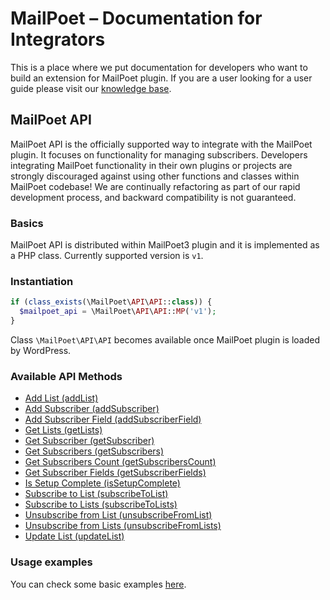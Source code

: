 # MailPoet – Documentation for Integrators

This is a place where we put documentation for developers who want to build an extension for MailPoet plugin.
If you are a user looking for a user guide please visit our [knowledge base](https://kb.mailpoet.com/).

## MailPoet API

MailPoet API is the officially supported way to integrate with the MailPoet plugin. It focuses on functionality for managing subscribers.
Developers integrating MailPoet functionality in their own plugins or projects are strongly discouraged against using other functions and classes within MailPoet codebase! We are continually refactoring as part of our rapid development process, and backward compatibility is not guaranteed.

### Basics

MailPoet API is distributed within MailPoet3 plugin and it is implemented as a PHP class.
Currently supported version is `v1`.

### Instantiation

```php
if (class_exists(\MailPoet\API\API::class)) {
  $mailpoet_api = \MailPoet\API\API::MP('v1');
}
```

Class `\MailPoet\API\API` becomes available once MailPoet plugin is loaded by WordPress.

### Available API Methods

- [Add List (addList)](api_methods/AddList.md)
- [Add Subscriber (addSubscriber)](api_methods/AddSubscriber.md)
- [Add Subscriber Field (addSubscriberField)](api_methods/AddSubscriberField.md)
- [Get Lists (getLists)](api_methods/GetLists.md)
- [Get Subscriber (getSubscriber)](api_methods/GetSubscriber.md)
- [Get Subscribers (getSubscribers)](api_methods/GetSubscribers.md)
- [Get Subscribers Count (getSubscribersCount)](api_methods/GetSubscribersCount.md)
- [Get Subscriber Fields (getSubscriberFields)](api_methods/GetSubscriberFields.md)
- [Is Setup Complete (isSetupComplete)](api_methods/IsSetupComplete.md)
- [Subscribe to List (subscribeToList)](api_methods/SubscribeToList.md)
- [Subscribe to Lists (subscribeToLists)](api_methods/SubscribeToLists.md)
- [Unsubscribe from List (unsubscribeFromList)](api_methods/UnsubscribeFromList.md)
- [Unsubscribe from Lists (unsubscribeFromLists)](api_methods/UnsubscribeFromLists.md)
- [Update List (updateList)](api_methods/UpdateList.md)

### Usage examples

You can check some basic examples [here](UsageExamples.md).
